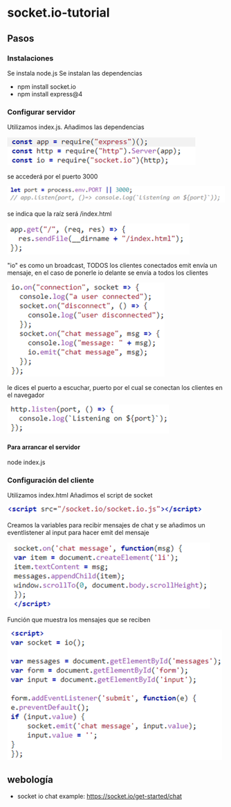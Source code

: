 # socket.io-tutorial

## Pasos
### Instalaciones
Se instala node.js
Se instalan las dependencias
- npm install socket.io
- npm install express@4

### Configurar servidor
Utilizamos index.js. Añadimos las dependencias
<p><img src="doc/img/dependencias.png" alt="dependencias"/>

se accederá por el puerto 3000
<p><img src="doc/img/var puerto.png" alt="puerto"/>

se indica que la raíz será /index.html
<p><img src="doc/img/route path raiz.png" alt="route path raiz"/>

"io" es como un broadcast, TODOS los clientes conectados
emit envía un mensaje, en el caso de ponerle io delante se envía a todos los clientes
<p><img src="doc/img/io connection, emit msg.png" alt="io connection, emit msg"/>

le dices el puerto a escuchar, puerto por el cual se conectan los clientes en el navegador
<p><img src="doc/img/listener.png" alt="listener"/>
 
#### Para arrancar el servidor
node index.js

### Configuración del cliente
Utilizamos index.html
Añadimos el script de socket
<p><img src="doc/img/index script socket.io.png" alt="index script socket.io"/>

Creamos la variables para recibir mensajes de chat y se añadimos un eventlistener al input para hacer emit del mensaje
<p><img src="doc/img/client recepcion mensajes.png" alt="client recepcion mensajes"/>

Función que muestra los mensajes que se reciben
<p><img src="doc/img/client emision mensajes.png" alt="client emision mensajes"/>

## webología
- socket io chat example: https://socket.io/get-started/chat
